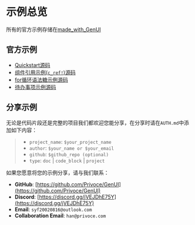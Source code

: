 # 示例总览

所有的官方示例存储在[made_with_GenUI](https://github.com/Privoce/made_with_GenUI/)

## 官方示例

- [Quickstart源码](https://github.com/Privoce/made_with_GenUI/tree/main/quickstart)
- [组件引用示例(`c_ref!`)源码](https://github.com/Privoce/made_with_GenUI/tree/main/c_ref_test)
- [for循环语法糖示例源码](https://github.com/Privoce/made_with_GenUI/tree/main/for_test)
- [待办事项示例源码](https://github.com/Privoce/made_with_GenUI/tree/main/todo/todo_front)

## 分享示例

无论是代码片段还是完整的项目我们都欢迎您能分享，在分享时请在`AUTH.md`中添加如下内容：

> - `project_name`: `$your_project_name`
> - `author`: `$your_name or $your_email`
> - `github`: `$github_repo (optional)`
> - `type`: `doc` | `code_block` | `project`

如果您愿意将您的示例分享，请与我们联系：

- **GitHub**: [https://github.com/Privoce/GenUI](https://github.com/Privoce/GenUI)
- **Discord**: [https://discord.gg/jVEJDhE75Y](https://discord.gg/jVEJDhE75Y)
- **Email**: `syf20020816@outlook.com`
- **Collaboration Email**: `han@privoce.com`
